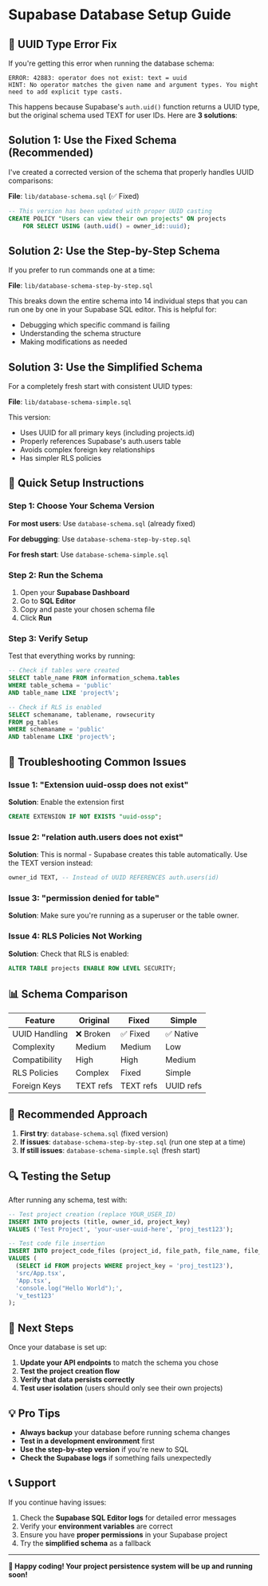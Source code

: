 # Supabase Database Setup Guide

## 🚨 UUID Type Error Fix

If you're getting this error when running the database schema:
```
ERROR: 42883: operator does not exist: text = uuid
HINT: No operator matches the given name and argument types. You might need to add explicit type casts.
```

This happens because Supabase's `auth.uid()` function returns a UUID type, but the original schema used TEXT for user IDs. Here are **3 solutions**:

## Solution 1: Use the Fixed Schema (Recommended)

I've created a corrected version of the schema that properly handles UUID comparisons:

**File**: `lib/database-schema.sql` (✅ Fixed)

```sql
-- This version has been updated with proper UUID casting
CREATE POLICY "Users can view their own projects" ON projects
    FOR SELECT USING (auth.uid() = owner_id::uuid);
```

## Solution 2: Use the Step-by-Step Schema

If you prefer to run commands one at a time:

**File**: `lib/database-schema-step-by-step.sql`

This breaks down the entire schema into 14 individual steps that you can run one by one in your Supabase SQL editor. This is helpful for:
- Debugging which specific command is failing
- Understanding the schema structure
- Making modifications as needed

## Solution 3: Use the Simplified Schema

For a completely fresh start with consistent UUID types:

**File**: `lib/database-schema-simple.sql`

This version:
- Uses UUID for all primary keys (including projects.id)
- Properly references Supabase's auth.users table
- Avoids complex foreign key relationships
- Has simpler RLS policies

## 🚀 Quick Setup Instructions

### Step 1: Choose Your Schema Version

**For most users**: Use `database-schema.sql` (already fixed)

**For debugging**: Use `database-schema-step-by-step.sql`

**For fresh start**: Use `database-schema-simple.sql`

### Step 2: Run the Schema

1. Open your **Supabase Dashboard**
2. Go to **SQL Editor**
3. Copy and paste your chosen schema file
4. Click **Run**

### Step 3: Verify Setup

Test that everything works by running:

```sql
-- Check if tables were created
SELECT table_name FROM information_schema.tables
WHERE table_schema = 'public'
AND table_name LIKE 'project%';

-- Check if RLS is enabled
SELECT schemaname, tablename, rowsecurity
FROM pg_tables
WHERE schemaname = 'public'
AND tablename LIKE 'project%';
```

## 🔧 Troubleshooting Common Issues

### Issue 1: "Extension uuid-ossp does not exist"

**Solution**: Enable the extension first
```sql
CREATE EXTENSION IF NOT EXISTS "uuid-ossp";
```

### Issue 2: "relation auth.users does not exist"

**Solution**: This is normal - Supabase creates this table automatically. Use the TEXT version instead:
```sql
owner_id TEXT, -- Instead of UUID REFERENCES auth.users(id)
```

### Issue 3: "permission denied for table"

**Solution**: Make sure you're running as a superuser or the table owner.

### Issue 4: RLS Policies Not Working

**Solution**: Check that RLS is enabled:
```sql
ALTER TABLE projects ENABLE ROW LEVEL SECURITY;
```

## 📊 Schema Comparison

| Feature | Original | Fixed | Simple |
|---------|----------|-------|--------|
| UUID Handling | ❌ Broken | ✅ Fixed | ✅ Native |
| Complexity | Medium | Medium | Low |
| Compatibility | High | High | Medium |
| RLS Policies | Complex | Fixed | Simple |
| Foreign Keys | TEXT refs | TEXT refs | UUID refs |

## 🎯 Recommended Approach

1. **First try**: `database-schema.sql` (fixed version)
2. **If issues**: `database-schema-step-by-step.sql` (run one step at a time)
3. **If still issues**: `database-schema-simple.sql` (fresh start)

## 🔍 Testing the Setup

After running any schema, test with:

```sql
-- Test project creation (replace YOUR_USER_ID)
INSERT INTO projects (title, owner_id, project_key)
VALUES ('Test Project', 'your-user-uuid-here', 'proj_test123');

-- Test code file insertion
INSERT INTO project_code_files (project_id, file_path, file_name, file_content, version_id)
VALUES (
  (SELECT id FROM projects WHERE project_key = 'proj_test123'),
  'src/App.tsx',
  'App.tsx',
  'console.log("Hello World");',
  'v_test123'
);
```

## 🚀 Next Steps

Once your database is set up:

1. **Update your API endpoints** to match the schema you chose
2. **Test the project creation flow**
3. **Verify that data persists correctly**
4. **Test user isolation** (users should only see their own projects)

## 💡 Pro Tips

- **Always backup** your database before running schema changes
- **Test in a development environment** first
- **Use the step-by-step version** if you're new to SQL
- **Check the Supabase logs** if something fails unexpectedly

## 📞 Support

If you continue having issues:

1. Check the **Supabase SQL Editor logs** for detailed error messages
2. Verify your **environment variables** are correct
3. Ensure you have **proper permissions** in your Supabase project
4. Try the **simplified schema** as a fallback

---

**🎉 Happy coding! Your project persistence system will be up and running soon!**
